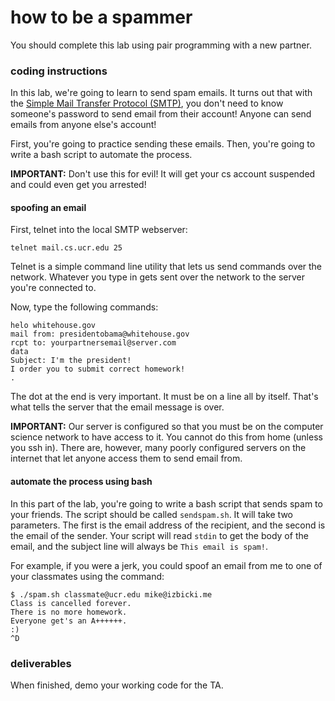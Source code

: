 # how to be a spammer

You should complete this lab using pair programming with a new partner.

### coding instructions

In this lab, we're going to learn to send spam emails.  It turns out that with the [Simple Mail Transfer Protocol (SMTP)](http://en.wikipedia.org/wiki/Simple_Mail_Transfer_Protocol), you don't need to know someone's password to send email from their account!  Anyone can send emails from anyone else's account!

First, you're going to practice sending these emails.  Then, you're going to write a bash script to automate the process.

**IMPORTANT:** Don't use this for evil!  It will get your cs account suspended and could even get you arrested!

#### spoofing an email

First, telnet into the local SMTP webserver:

```
telnet mail.cs.ucr.edu 25
```

Telnet is a simple command line utility that lets us send commands over the network.  Whatever you type in gets sent over the network to the server you're connected to.

Now, type the following commands:

```
helo whitehouse.gov
mail from: presidentobama@whitehouse.gov
rcpt to: yourpartnersemail@server.com
data
Subject: I'm the president!
I order you to submit correct homework!
.
```

The dot at the end is very important.  It must be on a line all by itself.  That's what tells the server that the email message is over.

**IMPORTANT:** Our server is configured so that you must be on the computer science network to have access to it.  You cannot do this from home (unless you ssh in).  There are, however, many poorly configured servers on the internet that let anyone access them to send email from.

#### automate the process using bash

In this part of the lab, you're going to write a bash script that sends spam to your friends.  The script should be called `sendspam.sh`.  It will take two parameters.  The first is the email address of the recipient, and the second is the email of the sender.  Your script will read `stdin` to get the body of the email, and the subject line will always be `This email is spam!`.

For example, if you were a jerk, you could spoof an email from me to one of your classmates using the command:

```
$ ./spam.sh classmate@ucr.edu mike@izbicki.me
Class is cancelled forever.  
There is no more homework.
Everyone get's an A++++++.
:)
^D
```

### deliverables

When finished, demo your working code for the TA.  
